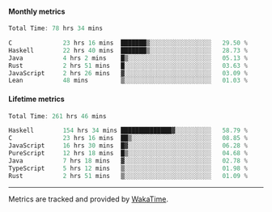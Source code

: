 #### Monthly metrics
<!--START_SECTION:wakamonthly-->

```asm
Total Time: 78 hrs 34 mins

C              23 hrs 16 mins  ███████▒░░░░░░░░░░░░░░░░░   29.50 %
Haskell        22 hrs 40 mins  ███████▒░░░░░░░░░░░░░░░░░   28.73 %
Java           4 hrs 2 mins    █▒░░░░░░░░░░░░░░░░░░░░░░░   05.13 %
Rust           2 hrs 51 mins   █░░░░░░░░░░░░░░░░░░░░░░░░   03.63 %
JavaScript     2 hrs 26 mins   ▓░░░░░░░░░░░░░░░░░░░░░░░░   03.09 %
Lean           48 mins         ▒░░░░░░░░░░░░░░░░░░░░░░░░   01.03 %
```

<!--END_SECTION:wakamonthly-->
#### Lifetime metrics
<!--START_SECTION:wakalifetime-->

```asm
Total Time: 261 hrs 46 mins

Haskell        154 hrs 34 mins ██████████████▓░░░░░░░░░░   58.79 %
C              23 hrs 16 mins  ██▒░░░░░░░░░░░░░░░░░░░░░░   08.85 %
JavaScript     16 hrs 30 mins  █▓░░░░░░░░░░░░░░░░░░░░░░░   06.28 %
PureScript     12 hrs 18 mins  █▒░░░░░░░░░░░░░░░░░░░░░░░   04.68 %
Java           7 hrs 18 mins   ▓░░░░░░░░░░░░░░░░░░░░░░░░   02.78 %
TypeScript     5 hrs 12 mins   ▒░░░░░░░░░░░░░░░░░░░░░░░░   01.98 %
Rust           2 hrs 51 mins   ▒░░░░░░░░░░░░░░░░░░░░░░░░   01.09 %
```

<!--END_SECTION:wakalifetime-->

---

Metrics are tracked and provided by [WakaTime](https://github.com/athul/waka-readme).
